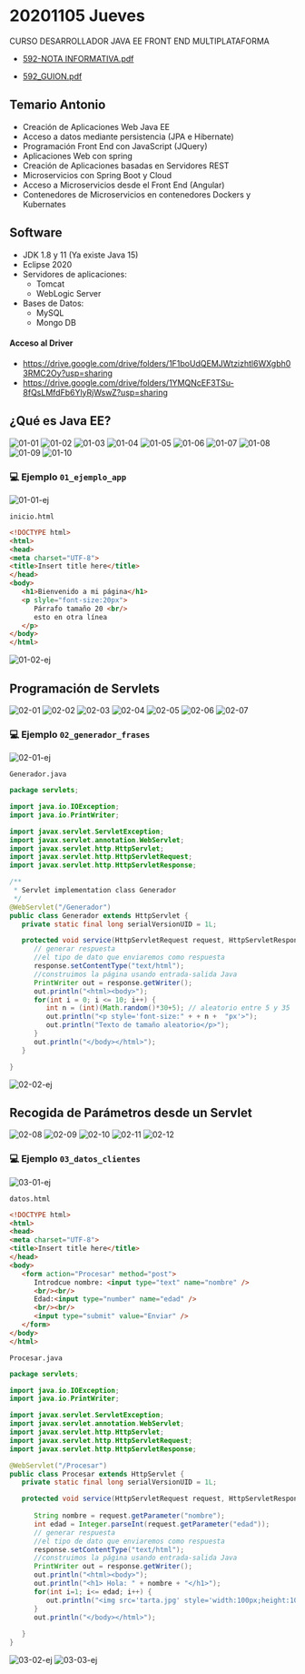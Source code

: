 # 20201105 Jueves

CURSO DESARROLLADOR JAVA EE FRONT END MULTIPLATAFORMA

* [592-NOTA INFORMATIVA.pdf](000_592_DESARROLLADOR_JAVA_EE_FRONT_END_MULTIPLATAFORMA/pdfs/592-NOTA%20INFORMATIVA.pdf)

* [592_GUION.pdf](000_592_DESARROLLADOR_JAVA_EE_FRONT_END_MULTIPLATAFORMA/pdfs/592_GUION.pdf)

## Temario Antonio

* Creación de Aplicaciones Web Java EE
* Acceso a datos mediante persistencia (JPA e Hibernate)
* Programación Front End con JavaScript (JQuery)
* Aplicaciones Web con spring
* Creación de Aplicaciones basadas en Servidores REST
* Microservicios con Spring Boot y Cloud
* Acceso a Microservicios desde el Front End (Angular)
* Contenedores de Microservicios en contenedores Dockers y Kubernates

## Software 

* JDK 1.8 y 11 (Ya existe Java 15)
* Eclipse 2020
* Servidores de aplicaciones:
   * Tomcat
   * WebLogic Server
* Bases de Datos:
   * MySQL
   * Mongo DB
   
#### Acceso al Driver

* https://drive.google.com/drive/folders/1F1boUdQEMJWtzizhtl6WXgbh03RMC2Oy?usp=sharing
* https://drive.google.com/drive/folders/1YMQNcEF3TSu-8fQsLMfdFb6YlyRjWswZ?usp=sharing


## ¿Qué es Java EE?

![01-01](images/01-01.png)
![01-02](images/01-02.png)
![01-03](images/01-03.png)
![01-04](images/01-04.png)
![01-05](images/01-05.png)
![01-06](images/01-06.png)
![01-07](images/01-07.png)
![01-08](images/01-08.png)
![01-09](images/01-09.png)
![01-10](images/01-10.png)

### :computer: Ejemplo `01_ejemplo_app`

![01-01-ej](images/01-01-ej.png)

`inicio.html`

```html
<!DOCTYPE html>
<html>
<head>
<meta charset="UTF-8">
<title>Insert title here</title>
</head>
<body>
   <h1>Bienvenido a mi página</h1>
   <p slyle="font-size:20px">
      Párrafo tamaño 20 <br/>
      esto en otra línea
   </p>
</body>
</html>
```

![01-02-ej](images/01-02-ej.png)

## Programación de Servlets

![02-01](images/02-01.png)
![02-02](images/02-02.png)
![02-03](images/02-03.png)
![02-04](images/02-04.png)
![02-05](images/02-05.png)
![02-06](images/02-06.png)
![02-07](images/02-07.png)

### :computer: Ejemplo `02_generador_frases`

![02-01-ej](images/02-01-ej.png)

`Generador.java`

```java
package servlets;

import java.io.IOException;
import java.io.PrintWriter;

import javax.servlet.ServletException;
import javax.servlet.annotation.WebServlet;
import javax.servlet.http.HttpServlet;
import javax.servlet.http.HttpServletRequest;
import javax.servlet.http.HttpServletResponse;

/**
 * Servlet implementation class Generador
 */
@WebServlet("/Generador")
public class Generador extends HttpServlet {
   private static final long serialVersionUID = 1L;

   protected void service(HttpServletRequest request, HttpServletResponse response) throws ServletException, IOException {
      // generar respuesta
      //el tipo de dato que enviaremos como respuesta
      response.setContentType("text/html");
      //construimos la página usando entrada-salida Java
      PrintWriter out = response.getWriter();
      out.println("<html><body>");
      for(int i = 0; i <= 10; i++) {
         int n = (int)(Math.random()*30+5); // aleatorio entre 5 y 35
         out.println("<p style='font-size:" + + n +  "px'>");
         out.println("Texto de tamaño aleatorio</p>");
      }
      out.println("</body></html>");
   }

}
```

![02-02-ej](images/02-02-ej.png)

## Recogida de Parámetros desde un Servlet

![02-08](images/02-08.png)
![02-09](images/02-09.png)
![02-10](images/02-10.png)
![02-11](images/02-11.png)
![02-12](images/02-12.png)

### :computer: Ejemplo `03_datos_clientes`

![03-01-ej](images/03-01-ej.png)

`datos.html`

```html
<!DOCTYPE html>
<html>
<head>
<meta charset="UTF-8">
<title>Insert title here</title>
</head>
<body>
   <form action="Procesar" method="post">
      Introdcue nombre: <input type="text" name="nombre" />
      <br/><br/>
      Edad:<input type="number" name="edad" />
      <br/><br/>
      <input type="submit" value="Enviar" />
   </form>
</body>
</html>
```

`Procesar.java`

```java
package servlets;

import java.io.IOException;
import java.io.PrintWriter;

import javax.servlet.ServletException;
import javax.servlet.annotation.WebServlet;
import javax.servlet.http.HttpServlet;
import javax.servlet.http.HttpServletRequest;
import javax.servlet.http.HttpServletResponse;

@WebServlet("/Procesar")
public class Procesar extends HttpServlet {
   private static final long serialVersionUID = 1L;

   protected void service(HttpServletRequest request, HttpServletResponse response) throws ServletException, IOException {
		
      String nombre = request.getParameter("nombre");
      int edad = Integer.parseInt(request.getParameter("edad"));
      // generar respuesta
      //el tipo de dato que enviaremos como respuesta
      response.setContentType("text/html");
      //construimos la página usando entrada-salida Java
      PrintWriter out = response.getWriter();
      out.println("<html><body>");
      out.println("<h1> Hola: " + nombre + "</h1>");
      for(int i=1; i<= edad; i++) {
         out.println("<img src='tarta.jpg' style='width:100px;height:100px;' />");
      }
      out.println("</body></html>");
				
   }
}
```

![03-02-ej](images/03-02-ej.png)
![03-03-ej](images/03-03-ej.png)
